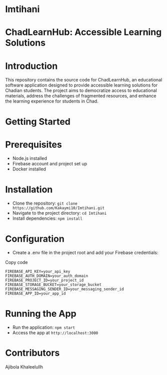 # Imtihani

# ChadLearnHub: Accessible Learning Solutions
# Introduction
This repository contains the source code for ChadLearnHub, an educational software application designed to provide accessible learning solutions for Chadian students. The project aims to democratize access to educational materials, address the challenges of fragmented resources, and enhance the learning experience for students in Chad.


# Getting Started
# Prerequisites
- Node.js installed
- Firebase account and project set up
- Docker installed

# Installation
- Clone the repository: `git clone https://github.com/Kakaymi10/Imtihani.git`
- Navigate to the project directory: `cd Imtihani`
- Install dependencies: `npm install`
  
# Configuration
- Create a .env file in the project root and add your Firebase credentials:


Copy code
```
FIREBASE_API_KEY=your_api_key
FIREBASE_AUTH_DOMAIN=your_auth_domain
FIREBASE_PROJECT_ID=your_project_id
FIREBASE_STORAGE_BUCKET=your_storage_bucket
FIREBASE_MESSAGING_SENDER_ID=your_messaging_sender_id
FIREBASE_APP_ID=your_app_id
```
# Running the App
- Run the application: `npm start`
- Access the app at `http://localhost:3000`
  

  
# Contributors
Ajibola Khaleelullh 
